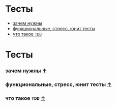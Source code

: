 # Тесты

* [зачем нужны](#зачем-нужны-)
* [функциональные, стресс, юнит тесты](#функциональные,-стресс,-юнит-тесты-)
* [что такое `TDD`](#что-такое-TDD-)

# Тесты

### зачем нужны [&uarr;](#devmap)
### функциональные, стресс, юнит тесты [&uarr;](#devmap)
### что такое `TDD` [&uarr;](#devmap)
